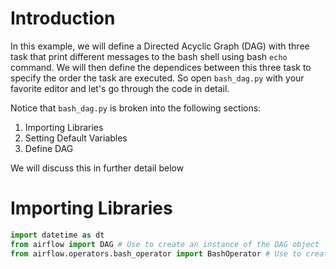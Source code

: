 # Introduction

In this example, we will define a Directed Acyclic Graph (DAG) with three task that
print different messages to the bash shell using bash `echo` command. We will then define the
dependices between this three task to specify the order the task are executed. 
So open `bash_dag.py` with your favorite editor and let's go through the code
in detail.

Notice that `bash_dag.py` is broken into the following sections:

1. Importing Libraries
2. Setting Default Variables
3. Define DAG 

We will discuss this in further detail below

# Importing Libraries


```python {.line-numbers}
import datetime as dt 
from airflow import DAG # Use to create an instance of the DAG object
from airflow.operators.bash_operator import BashOperator # Use to create task that run bash commands
```